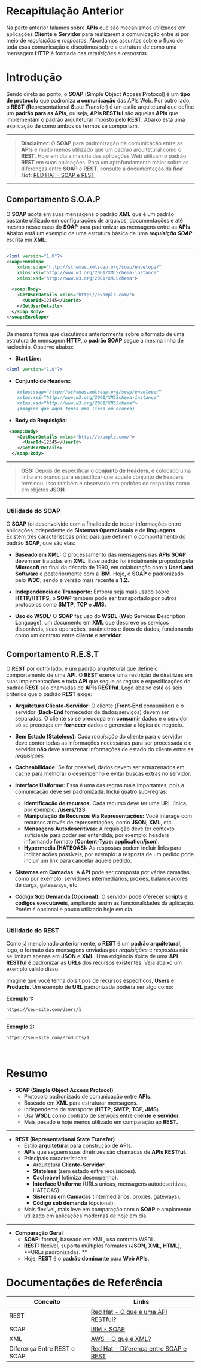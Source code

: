 # Recapitulação Anterior
Na parte anterior falamos sobre **APIs** que são mecanismos utilizados em aplicações **Cliente** e **Servidor** para realizarem a comunicação entre si 
por meio de _requisições_ e _respostas_. Abordamos assuntos sobre o fluxo de toda essa comunicação e discutimos sobre a estrutura de como uma mensagem **HTTP** 
é formada nas _requisições_ e _respostas_.

# Introdução
Sendo direto ao ponto, o **SOAP** (**S**imple **O**bject **A**ccess **P**rotocol) é um **tipo de protocolo** que padroniza **a comunicação** das APIs Web.
Por outro lado, o **REST** (**Re**presentational **S**tate **T**ransfer) é um estilo arquitetural que define um **padrão para as APIs**, ou seja,
**APIs RESTful** são aquelas **APIs** que implementam o padrão arquitetural imposto pelo **REST**. Abaixo está uma explicação de como ambos os termos se comportam. <br>

---
> **Disclaimer**: O **SOAP** para padronização da comunicação entre as **APIs** é muito menos utilizado que um padrão arquitetural como o **REST**.
Hoje em dia a maioria das aplicações Web utilizam o padrão **REST** em suas aplicações. Para um aprofundamento maior sobre as diferenças entre **SOAP** e **REST**,
consulte a documentação da **_Red Hat:_** [RED HAT - SOAP e REST](https://www.redhat.com/pt-br/topics/api/what-are-application-programming-interfaces#soap-e-rest) <br>
---

## Comportamento S.O.A.P
O **SOAP** adota em suas mensagens o padrão **XML** que é um padrão bastante utilizado em configurações de arquivos,
documentações e até mesmo nesse caso do **SOAP** para padronizar as mensagens entre as **APIs**.
Abaixo está um exemplo de uma estrutura básica de uma  **_requisição SOAP_** escrita em **XML**: <br>

---
```xml
<?xml version="1.0"?>
<soap:Envelope 
    xmlns:soap="http://schemas.xmlsoap.org/soap/envelope/" 
    xmlns:xsi="http://www.w3.org/2001/XMLSchema-instance" 
    xmlns:xsd="http://www.w3.org/2001/XMLSchema">

  <soap:Body>
    <GetUserDetails xmlns="http://example.com/">
      <UserId>12345</UserId>
    </GetUserDetails>
  </soap:Body>
</soap:Envelope>
```
---

Da mesma forma que discutimos anteriormente sobre o formato de uma estrutura de mensagem **HTTP**, o **padrão SOAP** segue a mesma linha de raciocínio. Observe abaixo: <br>

- **Start Line:** <br>
```xml
<?xml version="1.0"?>
```

- **Conjunto de Headers:** <br>
```md
    xmlns:soap="http://schemas.xmlsoap.org/soap/envelope/" 
    xmlns:xsi="http://www.w3.org/2001/XMLSchema-instance" 
    xmlns:xsd="http://www.w3.org/2001/XMLSchema">
    (imagine que aqui tenha uma linha em branco)
```

- **Body da Requisição:** <br>
```xml
 <soap:Body>
    <GetUserDetails xmlns="http://example.com/">
      <UserId>12345</UserId>
    </GetUserDetails>
  </soap:Body>
```

---
> **OBS:** Depois de especificar o **conjunto de Headers**, é colocado uma linha em branco para especificar que aquele conjunto de headers terminou.
Isso também é observado em padrões de respostas como em objetos **JSON**. <br>
---

### Utilidade do SOAP
O **SOAP** foi desenvolvido com a finalidade de trocar informações entre aplicações indepedente de **Sistemas Operacionais** e de **linguagens**. 
Existem três características principais que definem o comportamento do padrão **SOAP**, que são elas: <br>

- **Baseado em XML:** O processamento das mensagens nas **APIs SOAP** devem ser tratadas em **XML**.
Esse padrão foi inicialmente proposto pela **Microsoft** no final da década de 1990, em colaboração com a
**UserLand Software** e posteriormente com a **IBM.** Hoje, o **SOAP** é padronizado pelo **W3C**, sendo a versão mais recente a **1.2.** <br>

- **Independência de Transporte:** Embora seja mais usado sobre **HTTP/HTTPS,**
o **SOAP** também pode ser transportado por outros protocolos como **SMTP**, **TCP** e **JMS.** <br>

- **Uso do WSDL:** O **SOAP** faz uso do **WSDL** (**W**eb **S**ervices **D**escription **L**anguage), um documento em **XML** que descreve os serviços disponíveis,
suas operações, parâmetros e tipos de dados, funcionando como um contrato entre **cliente** e **servidor.** <br>

## Comportamento R.E.S.T
O **REST** por outro lado, é um padrão arquitetural que define o comportamento de uma **API**. O **REST** exerce uma restrição de diretrizes em suas implementações
e toda **API** que segue as regras e especificações do padrão **REST** são chamadas de **APIs RESTful**. Logo abaixo está os seis critérios que o padrão **REST** exige: <br>

- **Arquitetura Cliente-Servidor:** O cliente (**Front-End** consumidor) e o servidor (**Back-End** fornecedor de dados/serviços) devem ser separados.
O cliente só se preocupa em **consumir** dados e o servidor só se preocupa em **fornecer** dados e gerenciar a lógica de negócio. <br>

- **Sem Estado (Stateless):** Cada _requisição_ do cliente para o servidor deve conter todas as informações necessárias para ser processada e o servidor
**não** deve armazenar informações de estado do cliente entre as _requisições._ <br>

- **Cacheabilidade:** Se for possível, dados devem ser armazenados em cache para melhorar o desempenho e evitar buscas extras no servidor. <br>

- **Interface Uniforme:** Essa é uma das regras mais importantes, pois a comunicação deve ser padronizada. Inclui quatro sub-regras:
  - **Identificação de recursos:** Cada recurso deve ter uma URL única, por exemplo: **/users/123.** 
  - **Manipulação de Recursos Via Representações:** Você interage com recursos através de representações, como **JSON**, **XML**, etc.
  - **Mensagens Autodescritivas:** A requisição deve ter contexto suficiente para poder ser entendida, por exemplo: headers informando formato (**Content-Type: application/json**).
  - **Hypermedia (HATEOAS):** As respostas podem incluir links para indicar ações possíveis, por exemplo: a resposta de um pedido pode incluir um link para cancelar aquele pedido.

- **Sistemas em Camadas:** A **API** pode ser composta por várias camadas, como por exemplo: servidores intermediários, proxies, balanceadores de carga, gateaways, etc. <br>

- **Código Sob Demanda (Opcional):** O servidor pode oferecer **scripts** e **códigos executáveis**, ampliando assim as funcionalidades da aplicação.
Porém é opcional e pouco utilizado hoje em dia. <br>

---

### Utilidade do REST
Como já mencionado anteriormente, o **REST** é um **padrão arquitetural,** logo, o formato das mensagens enviadas por _requisições_ e _respostas_
não se limitam apenas em **JSON** e **XML**. Uma exigência típica de uma **API RESTful** é padronizar as **URLs** dos recursos existentes. Veja abaixo um exemplo válido disso. <br>

Imagine que você tenha dois tipos de recursos específicos, **Users** e **Products**. Um exemplo de **URL** padronizada poderia ser algo como: <br>

**Exemplo 1:**
```md
https://seu-site.com/Users/1
```

---

**Exemplo 2:**
```md
https://seu-site.com/Products/1
```

<br>

# Resumo

- **SOAP (Simple Object Access Protocol)**  
  - Protocolo padronizado de comunicação entre **APIs.** 
  - Baseado em **XML** para estruturar mensagens.  
  - Independente de transporte (**HTTP**, **SMTP**, **TC**P, **JMS**).  
  - Usa **WSDL** como contrato de serviços entre **cliente** e **servidor.**  
  - Mais pesado e hoje menos utilizado em comparação ao **REST.**  

---

- **REST (Representational State Transfer)**  
  - Estilo **arquitetural** para construção de APIs.  
  - **API**s que seguem suas diretrizes são chamadas de **APIs RESTful**.  
  - Principais características:
    - Arquitetura **Cliente-Servidor**.  
    - **Stateless** (sem estado entre requisições).  
    - **Cacheável** (otimiza desempenho).  
    - **Interface Uniforme** (URLs únicas, mensagens autodescritivas, HATEOAS).  
    - **Sistemas em Camadas** (intermediários, proxies, gateways).  
    - **Código sob demanda** (opcional).  
  - Mais flexível, mais leve em comparação com o **SOAP** e amplamente utilizado em aplicações modernas de hoje em dia.  

---

- **Comparação Geral**  
  - **SOAP**: formal, baseado em XML, usa contrato WSDL.  
  - **REST:** flexível, suporta múltiplos formatos (**JSON**, **XML**, **HTML**), **URLs padronizadas. ** 
  - Hoje, **REST** é o **padrão dominante** para **Web APIs**.  


# Documentações de Referência

| Conceito | Links |
|----------|-------|
| REST | [Red Hat - O que é uma API RESTful?](https://www.redhat.com/pt-br/topics/api/what-is-a-rest-api) |
| SOAP | [IBM - SOAP](https://www.ibm.com/docs/pt-br/rsas/7.5.0?topic=standards-soap) |
| XML | [AWS - O que é XML?](https://aws.amazon.com/pt/what-is/xml/) |
| Diferença Entre REST e SOAP | [Red Hat - Diferença entre SOAP e REST](https://www.redhat.com/pt-br/topics/integration/whats-the-difference-between-soap-rest) |


